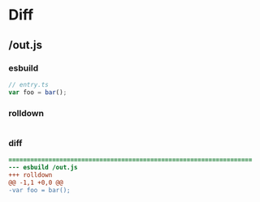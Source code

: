 # Diff
## /out.js
### esbuild
```js
// entry.ts
var foo = bar();
```
### rolldown
```js

```
### diff
```diff
===================================================================
--- esbuild	/out.js
+++ rolldown	
@@ -1,1 +0,0 @@
-var foo = bar();

```